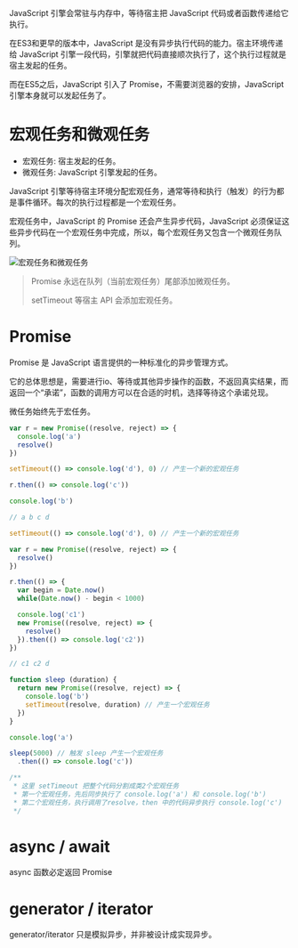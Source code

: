JavaScript 引擎会常驻与内存中，等待宿主把 JavaScript 代码或者函数传递给它执行。

在ES3和更早的版本中，JavaScript 是没有异步执行代码的能力。宿主环境传递给 JavaScript 引擎一段代码，引擎就把代码直接顺次执行了，这个执行过程就是宿主发起的任务。

而在ES5之后，JavaScript 引入了 Promise，不需要浏览器的安排，JavaScript 引擎本身就可以发起任务了。

# 宏观任务和微观任务

* 宏观任务: 宿主发起的任务。
* 微观任务: JavaScript 引擎发起的任务。

JavaScript 引擎等待宿主环境分配宏观任务，通常等待和执行（触发）的行为都是事件循环。每次的执行过程都是一个宏观任务。

宏观任务中，JavaScript 的 Promise 还会产生异步代码，JavaScript 必须保证这些异步代码在一个宏观任务中完成，所以，每个宏观任务又包含一个微观任务队列。

![宏观任务和微观任务](/images/宏观任务和微观任务.jpg)

> Promise 永远在队列（当前宏观任务）尾部添加微观任务。
>
> setTimeout 等宿主 API 会添加宏观任务。

# Promise

Promise 是 JavaScript 语言提供的一种标准化的异步管理方式。

它的总体思想是，需要进行io、等待或其他异步操作的函数，不返回真实结果，而返回一个“承诺”，函数的调用方可以在合适的时机，选择等待这个承诺兑现。

微任务始终先于宏任务。

```js
var r = new Promise((resolve, reject) => {
  console.log('a')
  resolve()
})

setTimeout(() => console.log('d'), 0) // 产生一个新的宏观任务

r.then(() => console.log('c'))

console.log('b')

// a b c d
```

```js
setTimeout(() => console.log('d'), 0) // 产生一个新的宏观任务

var r = new Promise((resolve, reject) => {
  resolve()
})

r.then(() => {
  var begin = Date.now()
  while(Date.now() - begin < 1000)

  console.log('c1')
  new Promise((resolve, reject) => {
    resolve()
  }).then(() => console.log('c2'))
})

// c1 c2 d
```

```js
function sleep (duration) {
  return new Promise((resolve, reject) => {
    console.log('b')
    setTimeout(resolve, duration) // 产生一个宏观任务
  })
}

console.log('a')

sleep(5000) // 触发 sleep 产生一个宏观任务
  .then(() => console.log('c'))

/**
 * 这里 setTimeout 把整个代码分割成类2个宏观任务
 * 第一个宏观任务，先后同步执行了 console.log('a') 和 console.log('b')
 * 第二个宏观任务，执行调用了resolve，then 中的代码异步执行 console.log('c')
 */
```

# async / await

async 函数必定返回 Promise

# generator / iterator

generator/iterator 只是模拟异步，并非被设计成实现异步。

